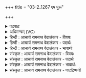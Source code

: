+++
title = "03-2_1267 एष पुरू"

+++
<details><summary>पदपाठः</summary>

ए꣣षः꣢। पु꣣रु꣢। धि꣣यायते। बृहते꣢। दे꣣व꣡ता꣢तये। य꣡त्र꣢꣯। अ꣣मृ꣡ता꣢सः। अ꣣। मृ꣡ता꣢꣯सः। आ꣡श꣢꣯त। १२६७।
</details>

<details><summary>अधिमन्त्रम् (VC)</summary>

- पवमानः सोमः
- असितः काश्यपो देवलो वा
- गायत्री
- षड्जः
</details>

<details><summary>हिन्दी : आचार्य रामनाथ वेदालंकार - विषयः</summary>

आगे फिर वही विषय है।
</details>

<details><summary>हिन्दी : आचार्य रामनाथ वेदालंकार - पदार्थः</summary>

पदार्थान्वयभाषाः -  (एषः) यह सोम जीवात्मा (बृहते) महान् (देवतातये) मोक्ष पद के लाभार्थ (पुरु) बहुत अधिक (धियायते) ऋतम्भरा प्रज्ञा को पाना चाहता है, (यत्र) जिस मोक्षपद में (अमृतासः) पूर्व अमर जीवात्माएँ (आशते) विद्यमान हैं ॥२॥
</details>

<details><summary>हिन्दी : आचार्य रामनाथ वेदालंकार - भावार्थः</summary>

भावार्थभाषाः -  मोक्ष की प्राप्ति के लिए मोक्ष की अभिलाषा,योगाभ्यास तथा सदाचार की अपेक्षा होती है ॥२॥
</details>

<details><summary>संस्कृत : आचार्य रामनाथ वेदालंकार - विषयः</summary>

अथ पुनरपि तमेव विषयमाह।
</details>

<details><summary>संस्कृत : आचार्य रामनाथ वेदालंकार - पदार्थः</summary>

पदार्थान्वयभाषाः -  (एषः) अयं सोमः जीवात्मा (बृहते) महते (देवतातये) मोक्षपदलाभाय।[अत्र ‘सर्वदेवात् तातिल्’। अ० ४।४।१४२ इत्यनेन तातिल् प्रत्ययः। तस्य च लित्वात् ‘लिति’ अ० ६।१।१९३ इति प्रत्ययात् पूर्वमुदात्तम्।] (पुरु) बहु (धियायते) ऋतम्भरां प्रज्ञां कामयते।[धियम् आत्मनः कामयते इति धियायते,ईकारस्य इयादेशः छान्दसः।] (यत्र) यस्मिन् मोक्षपदे (अमृतासः) पूर्वे अमरा जीवात्मानः (आशत) आसते।[अश्नुते व्याप्तिकर्मा। निघं० २।१८]॥२॥
</details>

<details><summary>संस्कृत : आचार्य रामनाथ वेदालंकार - भावार्थः</summary>

भावार्थभाषाः -  मोक्षप्राप्तये मुमुक्षुता योगाभ्यासः सदाचारश्चापेक्ष्यते ॥२॥
</details>

<details><summary>संस्कृत : आचार्य रामनाथ वेदालंकार - पादटिप्पनी</summary>

टिप्पणी:   १. ऋ० ९।१५।२,‘आशत’ इत्यत्र ‘आस॑ते’ इति पाठः।
</details>